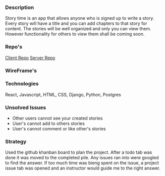 ### Description
Story time is an app that allows anyone who is signed up to write a story. Every
story will have a title and you can add chapters to that story for content. The
stories will be well organized and only you can view them. However functionality
for others to view them shall be coming soon.

### Repo's

[Client Repo](https://github.com/JintekiWarrior/Story_Time_Frontend)
[Server Repo](https://github.com/JintekiWarrior/Story_Time_Backend)

### WireFrame's


### Technologies
React, Javascript, HTML, CSS, Django, Python, Postgres

### Unsolved Issues
- Other users cannot see your created stories
- User's cannot add to others stories
- User's cannot comment or like other's stories

### Strategy
Used the github khanban board to plan the project. After a todo tab was done it
was moved to the completed pile. Any issues ran into were googled to find the
answer. If too much time was bieng spent on the issue, a project issue tab
was opened and an instructor would guide me to the right answer.
